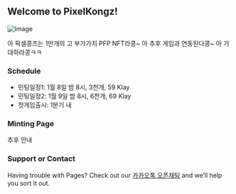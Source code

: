 ## Welcome to PixelKongz!

![Image](https://pixelkongz.org/banner.jpg)

아 픽셀콩즈는 1만개의 고 부가가치 PFP NFT라콩~ 아 추후 게임과 연동된다콩~ 아 기대하라콩ㅋㅋ

### Schedule
- 민팅일정1: 1월 8일 밤 8시, 3천개, 59 Klay
- 민팅일정2: 1월 9일 밤 8시, 6천개, 69 Klay
- 첫게임출시: 1분기 내

### Minting Page
추후 안내

### Support or Contact

Having trouble with Pages? Check out our [카카오톡 오픈채팅](https://open.kakao.com/o/gaysDmSd) and we’ll help you sort it out.
